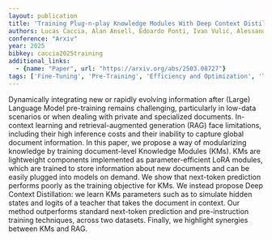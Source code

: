 ```yaml
---
layout: publication
title: 'Training Plug-n-play Knowledge Modules With Deep Context Distillation'
authors: Lucas Caccia, Alan Ansell, Edoardo Ponti, Ivan Vulić, Alessandro Sordoni
conference: "Arxiv"
year: 2025
bibkey: caccia2025training
additional_links:
  - {name: "Paper", url: "https://arxiv.org/abs/2503.08727"}
tags: ['Fine-Tuning', 'Pre-Training', 'Efficiency and Optimization', 'Tools', 'RAG', 'Reinforcement Learning', 'Training Techniques', 'Distillation']
---
```

Dynamically integrating new or rapidly evolving information after (Large)
Language Model pre-training remains challenging, particularly in low-data
scenarios or when dealing with private and specialized documents. In-context
learning and retrieval-augmented generation (RAG) face limitations, including
their high inference costs and their inability to capture global document
information. In this paper, we propose a way of modularizing knowledge by
training document-level Knowledge Modules (KMs). KMs are lightweight components
implemented as parameter-efficient LoRA modules, which are trained to store
information about new documents and can be easily plugged into models on
demand. We show that next-token prediction performs poorly as the training
objective for KMs. We instead propose Deep Context Distillation: we learn KMs
parameters such as to simulate hidden states and logits of a teacher that takes
the document in context. Our method outperforms standard next-token prediction
and pre-instruction training techniques, across two datasets. Finally, we
highlight synergies between KMs and RAG.
